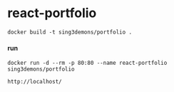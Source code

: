 # react-portfolio

```docker build
docker build -t sing3demons/portfolio .
```

#### run
```docker run
docker run -d --rm -p 80:80 --name react-portfolio sing3demons/portfolio
```

```open 
http://localhost/
```